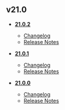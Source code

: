 ## v21.0
* **[21.0.2](21.0.2)**
	* [Changelog](21.0.2/changelog.md)
	* [Release Notes](21.0.2/release_notes.md)

* **[21.0.1](21.0.1)**
	* [Changelog](21.0.1/changelog.md)
	* [Release Notes](21.0.1/release_notes.md)

* **[21.0.0](21.0.0)**
	* [Changelog](21.0.0/changelog.md)
	* [Release Notes](21.0.0/release_notes.md)

